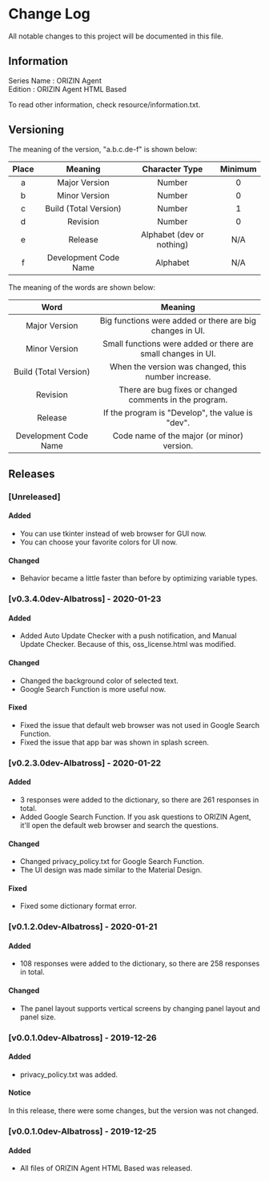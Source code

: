 # Change Log
All notable changes to this project will be documented in this file.

## Information
Series Name : ORIZIN Agent  
Edition : ORIZIN Agent HTML Based

To read other information, check resource/information.txt.

## Versioning
The meaning of the version, "a.b.c.de-f" is shown below:

|Place|Meaning|Character Type|Minimum|
|:-----:|:-------:|:--:|:--:|
|a|Major Version|Number|0|
|b|Minor Version|Number|0|
|c|Build (Total Version)|Number|1|
|d|Revision|Number|0|
|e|Release|Alphabet (dev or nothing)|N/A|
|f|Development Code Name|Alphabet|N/A|

The meaning of the words are shown below:

|Word|Meaning|
|:-----:|:-------:|
|Major Version|Big functions were added or there are big changes in UI.|
|Minor Version|Small functions were added or there are small changes in UI.|
|Build (Total Version)|When the version was changed, this number increase.|
|Revision|There are bug fixes or changed comments in the program.|
|Release|If the program is "Develop", the value is "dev".|
|Development Code Name|Code name of the major (or minor) version.|

## Releases

### [Unreleased]
#### Added
- You can use tkinter instead of web browser for GUI now.
- You can choose your favorite colors for UI now.

#### Changed
- Behavior became a little faster than before by optimizing variable types.

### [v0.3.4.0dev-Albatross] - 2020-01-23
#### Added
- Added Auto Update Checker with a push notification, and Manual Update Checker. Because of this, oss_license.html was modified.

#### Changed
- Changed the background color of selected text.
- Google Search Function is more useful now.

#### Fixed
- Fixed the issue that default web browser was not used in Google Search Function.
- Fixed the issue that app bar was shown in splash screen.

### [v0.2.3.0dev-Albatross] - 2020-01-22
#### Added
- 3 responses were added to the dictionary, so there are 261 responses in total.
- Added Google Search Function. If you ask questions to ORIZIN Agent, it'll open the default web browser and search the questions.

#### Changed
- Changed privacy_policy.txt for Google Search Function.
- The UI design was made similar to the Material Design.

#### Fixed
- Fixed some dictionary format error.

### [v0.1.2.0dev-Albatross] - 2020-01-21
#### Added
- 108 responses were added to the dictionary, so there are 258 responses in total.

#### Changed
- The panel layout supports vertical screens by changing panel layout and panel size.

### [v0.0.1.0dev-Albatross] - 2019-12-26
#### Added
- privacy_policy.txt was added.

#### Notice
In this release, there were some changes, but the version was not changed.

### [v0.0.1.0dev-Albatross] - 2019-12-25
#### Added
- All files of ORIZIN Agent HTML Based was released.
